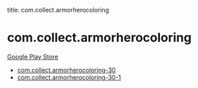 title: com.collect.armorherocoloring
# com.collect.armorherocoloring


[Google Play Store](https://play.google.com/store/apps/details?id=com.collect.armorherocoloring)


* [com.collect.armorherocoloring-30](./com.collect.armorherocoloring-30/)
* [com.collect.armorherocoloring-30-1](./com.collect.armorherocoloring-30-1/)